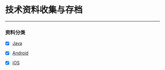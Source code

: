 # 技术资料收集与存档

------

### 资料分类

- [x] [Java](https://github.com/futurebox/tech-library/blob/master/Java/README.md)
- [x] [Android](https://github.com/futurebox/tech-library/tree/master/Android)
- [x] [iOS](https://github.com/futurebox/tech-library/tree/master/iOS)


